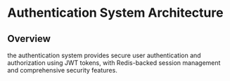 # Authentication System Architecture

## Overview
the authentication system provides secure user authentication and authorization using JWT tokens, with Redis-backed session management and comprehensive security features.

